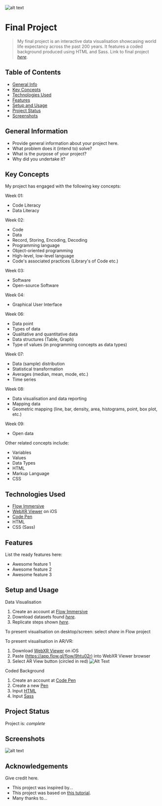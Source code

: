 ![alt text](https://github.com/cdansereau2022/Final-Project-/blob/main/Images/Viz%20Start%20Page.png)
# Final Project
> My final project is an interactive data visualisation showcasing world life expectancy across the past 200 years. It features a coded background produced using HTML and Sass. 
> Link to final project [_here_](https://app.flow.gl/flow/9htu02r). 

## Table of Contents
* [General Info](#general-information)
* [Key Concepts](#key-concepts)
* [Technologies Used](#technologies-used)
* [Features](#features)
* [Setup and Usage](#setup-and-usage)
* [Project Status](#project-status)
* [Screenshots](#screenshots)


## General Information
- Provide general information about your project here.
- What problem does it (intend to) solve?
- What is the purpose of your project?
- Why did you undertake it?
<!-- You don't have to answer all the questions - just the ones relevant to your project. -->

## Key Concepts 
My project has engaged with the following key concepts:

Week 01:
- Code Literacy 
- Data Literacy 

Week 02: 
- Code 
- Data 
- Record, Storing, Encoding, Decoding
- Programming language
- Object-oriented programming
- High-level, low-level language
- Code's associated practices (Library's of Code etc.)

Week 03: 
- Software 
- Open-source Software 

Week 04:
- Graphical User Interface 

Week 06:
- Data point
- Types of data
- Qualitative and quantitative data
- Data structures (Table, Graph)
- Type of values (in programming concepts as data types)

Week 07:
- Data (sample) distribution
- Statistical transformation
- Averages (median, mean, mode, etc.)
- Time series

Week 08:
- Data visualisation and data reporting
- Mapping data
- Geometric mapping (line, bar, density, area, histograms, point, box plot, etc.)

Week 09:
- Open data

Other related concepts include:
- Variables 
- Values 
- Data Types 
- HTML 
- Markup Language 
- CSS

## Technologies Used
- [Flow Immersive](https://flowimmersive.com/) 
- [WebXR Viewer](https://apps.apple.com/us/app/webxr-viewer/id1295998056) on iOS
- [Code Pen](https://codepen.io/)
- HTML 
- CSS (Sass) 


## Features
List the ready features here:
- Awesome feature 1
- Awesome feature 2
- Awesome feature 3


## Setup and Usage

Data Visualisation 
1. Create an account at [Flow Immersive](https://flowimmersive.com/) 
2. Download datasets found [_here_](https://drive.google.com/drive/folders/1pxbeBI75I_uA3wXf12DL_trpRCTVRHA2?usp=sharing). 
3. Replicate steps shown [_here_](https://app.flow.gl/flow/9htu02r).

To present visualisation on desktop/screen: select _share_ in Flow project

To present visualisation in AR/VR: 
1. Download [WebXR Viewer](https://apps.apple.com/us/app/webxr-viewer/id1295998056) on iOS
2. Paste (https://app.flow.gl/flow/9htu02r) into WebXR Viewer browser
3. Select AR View button (circled in red) ![Alt Text](https://github.com/cdansereau2022/Final-Project-/blob/main/Images/AR%20View%20Button.png)

Coded Background 
1. Create an account at [Code Pen](https://codepen.io/)
2. Create a new [Pen](https://codepen.io/pen/)
3. Input [HTML](https://github.com/cdansereau2022/Final-Project-/blob/main/Code/index.haml) 
4. Input [Sass](https://github.com/cdansereau2022/Final-Project-/blob/main/Code/style.sass)



## Project Status
Project is: _complete_ 


## Screenshots
![alt text](https://github.com/cdansereau2022/Final-Project-/blob/main/Images/CodePen%20Screenshot.png)





## Acknowledgements
Give credit here.
- This project was inspired by...
- This project was based on [this tutorial](https://www.example.com).
- Many thanks to...

